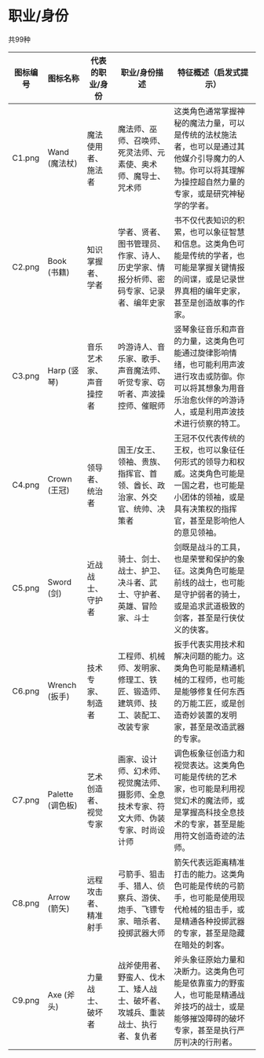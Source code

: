 # 职业/身份

共99种

| 图标编号 | 图标名称 | 代表的职业/身份 | 职业/身份描述 | 特征概述（启发式提示） |
| --- | --- | --- | --- | --- |
| C1.png | Wand (魔法杖) | 魔法使用者、施法者 | 魔法师、巫师、召唤师、死灵法师、元素使、奥术师、魔导士、咒术师 | 这类角色通常掌握神秘的魔法力量，可以是传统的法杖施法者，也可以是通过其他媒介引导魔力的人物。你可以将其理解为操控超自然力量的专家，或是研究神秘学的学者。 |
| C2.png | Book (书籍) | 知识掌握者、学者 | 学者、贤者、图书管理员、作家、诗人、历史学家、情报分析师、密码专家、记录者、编年史家 | 书不仅代表知识的积累，也可以象征智慧和信息。这类角色可能是传统的学者，也可能是掌握关键情报的间谍，或是记录世界真相的编年史家，甚至是创造故事的作家。 |
| C3.png | Harp (竖琴) | 音乐艺术家、声音操控者 | 吟游诗人、音乐家、歌手、声音魔法师、听觉专家、窃听者、声波操控师、催眠师 | 竖琴象征音乐和声音的力量，这类角色可能通过旋律影响情绪，也可能利用声波进行攻击或防御。你可以将其想象为用音乐治愈伙伴的吟游诗人，或是利用声波技术进行侦察的特工。 |
| C4.png | Crown (王冠) | 领导者、统治者 | 国王/女王、领袖、贵族、指挥官、首领、酋长、政治家、外交官、统帅、决策者 | 王冠不仅代表传统的王权，也可以象征任何形式的领导力和权威。这类角色可能是一国之君，也可能是小团体的领袖，或是具有决策权的指挥官，甚至是影响他人的意见领袖。 |
| C5.png | Sword (剑) | 近战战士、守护者 | 骑士、剑士、战士、护卫、决斗者、武士、守护者、英雄、冒险家、斗士 | 剑既是战斗的工具，也是荣誉和保护的象征。这类角色可能是前线的战士，也可能是守护弱者的骑士，或是追求武道极致的剑客，甚至是行侠仗义的侠客。 |
| C6.png | Wrench (扳手) | 技术专家、制造者 | 工程师、机械师、发明家、修理工、铁匠、锻造师、建筑师、技工、装配工、改装专家 | 扳手代表实用技术和解决问题的能力。这类角色可能是精通机械的工程师，也可能是能够修复任何东西的万能工匠，或是创造奇妙装置的发明家，甚至是改造武器的专家。 |
| C7.png | Palette (调色板) | 艺术创造者、视觉专家 | 画家、设计师、幻术师、视觉魔法师、摄影师、全息技术专家、符文大师、伪装专家、时尚设计师 | 调色板象征创造力和视觉表达。这类角色可能是传统的艺术家，也可能是利用视觉幻术的魔法师，或是掌握高科技全息技术的专家，甚至是能用符文创造奇迹的法师。 |
| C8.png | Arrow (箭矢) | 远程攻击者、精准射手 | 弓箭手、狙击手、猎人、侦察兵、游侠、炮手、飞镖专家、暗杀者、投掷武器大师 | 箭矢代表远距离精准打击的能力。这类角色可能是传统的弓箭手，也可能是使用现代枪械的狙击手，或是精通各种投掷武器的专家，甚至是隐藏在暗处的刺客。 |
| C9.png | Axe (斧头) | 力量战士、破坏者 | 战斧使用者、野蛮人、伐木工、矮人战士、破坏者、攻城兵、重装战士、执行者、复仇者 | 斧头象征原始力量和决断力。这类角色可能是依靠蛮力的野蛮人，也可能是精通战斧技巧的战士，或是能够摧毁障碍的破坏专家，甚至是执行严厉判决的行刑者。 |
